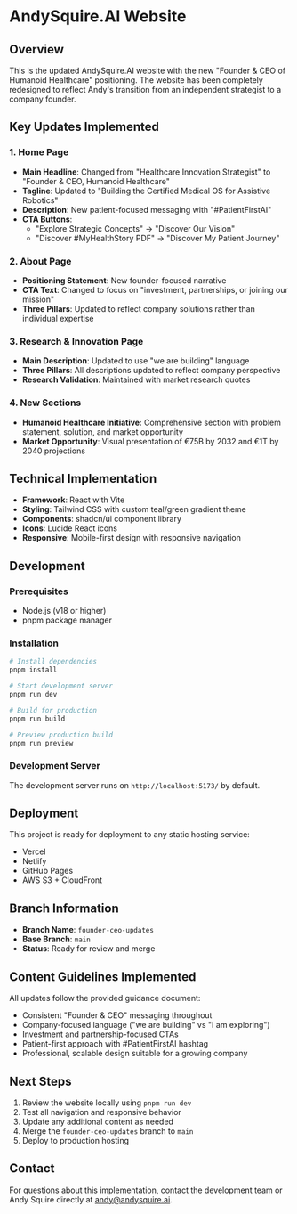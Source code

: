 # AndySquire.AI Website

## Overview
This is the updated AndySquire.AI website with the new "Founder & CEO of Humanoid Healthcare" positioning. The website has been completely redesigned to reflect Andy's transition from an independent strategist to a company founder.

## Key Updates Implemented

### 1. Home Page
- **Main Headline**: Changed from "Healthcare Innovation Strategist" to "Founder & CEO, Humanoid Healthcare"
- **Tagline**: Updated to "Building the Certified Medical OS for Assistive Robotics"
- **Description**: New patient-focused messaging with "#PatientFirstAI"
- **CTA Buttons**: 
  - "Explore Strategic Concepts" → "Discover Our Vision"
  - "Discover #MyHealthStory PDF" → "Discover My Patient Journey"

### 2. About Page
- **Positioning Statement**: New founder-focused narrative
- **CTA Text**: Changed to focus on "investment, partnerships, or joining our mission"
- **Three Pillars**: Updated to reflect company solutions rather than individual expertise

### 3. Research & Innovation Page
- **Main Description**: Updated to use "we are building" language
- **Three Pillars**: All descriptions updated to reflect company perspective
- **Research Validation**: Maintained with market research quotes

### 4. New Sections
- **Humanoid Healthcare Initiative**: Comprehensive section with problem statement, solution, and market opportunity
- **Market Opportunity**: Visual presentation of €75B by 2032 and €1T by 2040 projections

## Technical Implementation
- **Framework**: React with Vite
- **Styling**: Tailwind CSS with custom teal/green gradient theme
- **Components**: shadcn/ui component library
- **Icons**: Lucide React icons
- **Responsive**: Mobile-first design with responsive navigation

## Development

### Prerequisites
- Node.js (v18 or higher)
- pnpm package manager

### Installation
```bash
# Install dependencies
pnpm install

# Start development server
pnpm run dev

# Build for production
pnpm run build

# Preview production build
pnpm run preview
```

### Development Server
The development server runs on `http://localhost:5173/` by default.

## Deployment
This project is ready for deployment to any static hosting service:
- Vercel
- Netlify
- GitHub Pages
- AWS S3 + CloudFront

## Branch Information
- **Branch Name**: `founder-ceo-updates`
- **Base Branch**: `main`
- **Status**: Ready for review and merge

## Content Guidelines Implemented
All updates follow the provided guidance document:
- Consistent "Founder & CEO" messaging throughout
- Company-focused language ("we are building" vs "I am exploring")
- Investment and partnership-focused CTAs
- Patient-first approach with #PatientFirstAI hashtag
- Professional, scalable design suitable for a growing company

## Next Steps
1. Review the website locally using `pnpm run dev`
2. Test all navigation and responsive behavior
3. Update any additional content as needed
4. Merge the `founder-ceo-updates` branch to `main`
5. Deploy to production hosting

## Contact
For questions about this implementation, contact the development team or Andy Squire directly at andy@andysquire.ai.

